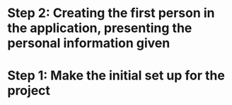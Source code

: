 # Step 2: Creating the first person in the application, presenting the personal information given

# Step 1: Make the initial set up for the project